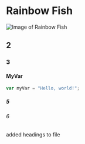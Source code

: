 # Rainbow Fish #
![Image of Rainbow Fish](https://wayzatacommunitychurch.org/wp-content/uploads/2017/10/rainbow-fish-1.jpg)

## 2 ##
### 3 ###
#### MyVar ####
```javascript
var myVar = "Hello, world!";
```
##### 5 #####
###### 6 ######



added headings to file 
